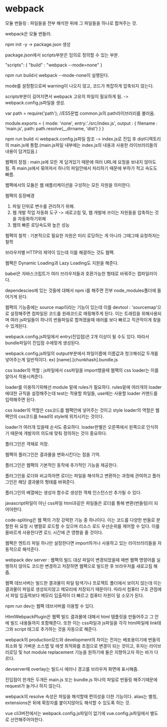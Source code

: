 # webpack

모듈 번들링 : 파일들을 전부 해석한 뒤에 그 파일들을 하나로 합쳐주는 것.

webpack은 모듈 번들러.

npm init -y -> package.json 생성

package.json에서 scripts부분은 임의로 정의할 수 있는 부분.

"scripts": {
    "build" : "webpack --mode=none" 
 }

npm run build시 webpack --mode-none이 실행된다. 

mode를 설정함으로써 warning이 나오지 않고, 코드가 복잡하게 압축되지 않는다.




scripts부분이 길어지면서 webpack 고유의 파일이 필요하게 됨. -> webpack.config.js파일을 생성.


var path = require('path');  //ES5문법 common.js의 path라이브러리를 불러옴.


module.exports = {
  mode: 'none',
  entry:'./src/index.js',
  output : {
    filename : 'main.js',
    path: path.resolve(__dirname, 'dist')
  }
}



npm run build 시 webpack.config.js파일 참조 -> index.js로 진입 후 dist디렉토리의 main.js에 통합.(main.js파일 내부에는 index.js의 내용과 사용한 라이브러리들의 내용이 담겨있음.) 



웹팩의 장점 : main.js에 모든 게 담겨있기 때문에 여러 URL에 요청을 보내지 않아도 됨. 즉 main.js에서 묶여져서 하나의 파일안에서 처리하기 때문에 부하가 적고 속도도 빠름.

웹팩에서의 모듈은 웹 애플리케이션을 구성하는 모든 자원을 의미한다.

웹팩의 등장배경
1) 파일 단위로 변수를 관리하기 위해. 
2) 웹 개발 작업 자동화 도구 -> 새로고침 및, 웹 개발에 쓰이는 자원들을 압축하는 것을 자동화하기위해
3) 웹의 빠른 로딩속도와 높은 성능

웹팩의 철학 : 기본적으로 필요한 자원은 미리 로딩하는 게 아니라 그때그때 요청하자는 철학

브라우저별 HTTP의 제약이 있는데 이를 해결하는 것도 웹팩.

웹팩은 Dynamic Loading과 Lazy Loading도 지원을 해준다.

babel은 자바스크립트가 여러 브라우저들과 호환가능한 형태로 바꿔주는 컴파일러이다.

dependescies에 있는 것들에 대해서 npm i를 해주면 전부 node_modules폴더에 들어가게 된다.

웹팩의 기능중에는 source map이라는 기능이 있는데 이를 devtool : 'sourcemap'으로 설정해주면 컴파일된 코드를 원래코드로 매핑해주게 된다. 이는 트래킹을 위해사용되며 여러 js파일들이 하나의 번들파일로 합쳐졌을때 에러를 보다 빠르고 직관적이게 찾을 수 있게된다.

webpack.config.js파일에서 entry(진입점)은 2개 이상이 될 수도 있다. 따라서 bundle파일이 진입점 수에맞게 생성된다.  

webpack.config.js파일의 output부분에서 파일이름에 이름값과 청크해쉬값 두개를 넣어주는게 일반적이다. ex) [name].[chunkhash].bundle.js

css loader의 역할 : js파일에서 css파일을 import했을때 웹팩의 css loader는 이를 알아서 적용시켜준다.

loader를 이용하기위해선 module 밑에 rules가 필요하다. rules밑에 여러개의 loader에대한 규칙을 설정해주는데 test는 적용할 파일들, use에는 사용할 loader 커멘드를 입력해주면 된다.

css loader의 역할은 css코드를 웹팩안에 넣어주는 것이고 style loader의 역할은 웹팩안의 css코드를 head의 style에 위치시키는 것이다. 

loader가 여러개 있을때 순서도 중요하다. loader판별은 오른쪽에서 왼쪽으로 인식하기 때문에 개발자의 의도에 맞춰 정의하는 것이 중요하다.

플러그인은 객체로 저장.

웹팩의 플러그인은 결과물을 변화시킨다는 점을 기억.

플러그인은 웹팩의 기본적인 동작에 추가적인 기능을 제공한다. 

플러그인을 로더와 비교하자면 로더는 파일을 해석하고 변환하는 과정에 관여하고 플러그인은 해당 결과물의 형태를 바꿔준다.

플러그인의 배열에는 생성자 함수로 생성한 객체 인스턴스만 추가될 수 있다.

javascript파일이 아닌 css파일 html과같은 파일들은 로더를 통해 변환(번들링)이 되어야한다.

code-spliting은 웹 팩의 가장 강력한 기능 중 하나이다. 이는 코드를 다양한 번들로 분할한 뒤 요청 시 병렬로 로드할 수 있으며 리소스 로드 우선순위를 제어할 수 있다. 이를 올바르게 사용한다면 로드 시간에 큰 영향을 줄 것이다.

웹팩은 엔트리 파일 하나만 설정한다면 import하거나 사용하고 있는 라이브러리들을 자동적으로 해석준다.

webpack dev server : 웹팩의 빌드 대상 파일이 변경되었을때 매번 웹팩 명령어를 실행하지 않아도 코드만 변경하고 저장하면 웹팩으로 빌드한 후 브라우저를 새로고침 해줌.

웹팩 데브서버는 빌드한 결과물이 파일 탐색기나 프로젝트 폴더에서 보이지 않는데 이는 결과물이 파일로 생성되지않고 메모리에 저장되기 때문이다. 따라서 
컴퓨터 구조 관점에서 파일 입출력보다 메모리 입출력이 더 빠르고 컴퓨터 자원이 덜 소모가 된다.

npm run dev는 웹팩 데브서버를 이용할 수 있다.

HtmlWebpackPlugin은 웹팩 빌드 결과물에 대해서 html 템플릿을 만들어주고 그 안에 빌드 내용들까지 포함해준다. 또한 이는 css파일과 js파일을 각각 html파일에 link태그와 script
태그로 추가하는 것을 자동으로 해준다.

webpack의 production모드와 development의 차이는 전자는 배포용이기에 번들의 최소화 및 가벼운 소스맵 및 애셋 최적화를 초점으로 변경이 되는 것이고, 후자는 라이브 리로딩 및 hot
module replacement 기능을 원하기에 둘은 지향하고자 하는 바가 다르다.

devserver에 overlay는 빌드시 에러나 경고를 브라우져 화면에 표시해줌.

진입점이 한개든 두개든 main.js 또는 bundle.js 하나의 파일로 번들링 해주기때문에 request가 늘거나 하지 않는다.

webpack의 resolve 속성은 파일을 해석할때 편의성을 더한 기능이다. alias는 별칭, extensions은 뒤에 확장자를 붙이지않아도 해석할 수 있도록 하는 것.

vue cli3버전에서는 webpack.config.js파일이 없기에 vue.config.js파일에서 별도로 선언해주어야한다.

